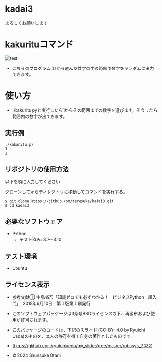 # kadai3
よろしくお願いします

# kakurituコマンド

![test](https://github.com/teresuke/kadai3/actions/workflows/test.yml/badge.svg)
  * こちらのプログラムは1から選んだ数字の中の範囲で数字をランダムに出力できます。

# 使い方
  * ./kakuritu.pyと実行したら1からその範囲までの数字を選びます。そうしたら範囲内の数字が出てきます。



## 実行例
```
./kakuritu.py
3
1
```

## リポジトリの使用方法

以下を順に入力してください

クローンしてからディレクトリに移動してコマンドを実行する。
```
$ git clone https://github.com/teresuke/kadai3.git
$ cd kadai3
```

## 必要なソフトウェア
* Python
  * テスト済み: 3.7〜3.10

## テスト環境
* Ubuntu

## ライセンス表示
  * 参考文献➀
  中島省吾「知識ゼロでも必ずわかる！　ビジネスPython　超入門」　2019年6月10日　第１版第１刷発行

  * このソフトウェアパッケージは3条項BSDライセンスの下、再頒布および使用が許可されます。
  * このパッケージのコードは、下記のスライド (CC-BY- 4.0 by Ryuichi Ueda)のものを、本人の許可を得て自身の著作としたものです.
  *  (https://github.com/ryuichiueda/my_slides/tree/master/robosys_2022)
  * © 2024 Shunsuke Otani
